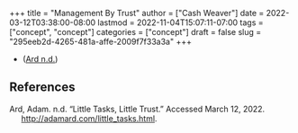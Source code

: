 +++
title = "Management By Trust"
author = ["Cash Weaver"]
date = 2022-03-12T03:38:00-08:00
lastmod = 2022-11-04T15:07:11-07:00
tags = ["concept", "concept"]
categories = ["concept"]
draft = false
slug = "295eeb2d-4265-481a-affe-2009f7f33a3a"
+++

-   (<a href="#citeproc_bib_item_1">Ard n.d.</a>)

## References

<style>.csl-entry{text-indent: -1.5em; margin-left: 1.5em;}</style><div class="csl-bib-body">
  <div class="csl-entry"><a id="citeproc_bib_item_1"></a>Ard, Adam. n.d. “Little Tasks, Little Trust.” Accessed March 12, 2022. <a href="http://adamard.com/little_tasks.html">http://adamard.com/little_tasks.html</a>.</div>
</div>
